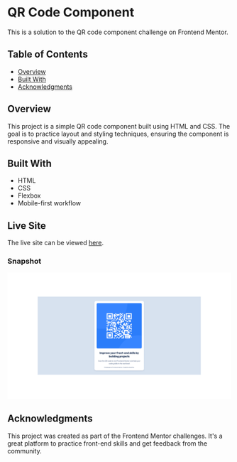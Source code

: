 # QR Code Component

This is a solution to the QR code component challenge on Frontend Mentor.

## Table of Contents

- [Overview](#overview)
- [Built With](#built-with)
- [Acknowledgments](#acknowledgments)

## Overview

This project is a simple QR code component built using HTML and CSS. The goal is to practice layout and styling techniques, ensuring the component is responsive and visually appealing.

## Built With

- HTML
- CSS
- Flexbox
- Mobile-first workflow

## Live Site

The live site can be viewed [here](https://axiaclip-dev.github.io/qr-code-component/).

### Snapshot

![Demo image](./images/demo/qr-code-component.png)

## Acknowledgments

This project was created as part of the Frontend Mentor challenges. It's a great platform to practice front-end skills and get feedback from the community.
